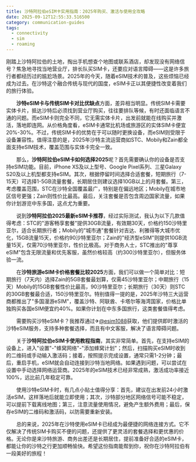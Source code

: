 ```yaml
---
title: 沙特阿拉伯eSIM卡实用指南：2025年购买、激活与使用全攻略
date: 2025-09-12T12:55:33.516500
category: communication-guides
tags:
  - connectivity
  - sim
  - roaming
---
```


刚踏上沙特阿拉伯的土地，掏出手机想查个地图或联系酒店，却发现没有网络信号？焦急地寻找当地营业厅，排长队买SIM卡，还要应对语言障碍——这是许多旅行者都经历过的尴尬场景。2025年的今天，随着eSIM技术的普及，这些烦恼已经成为过去。在沙特这个融合传统与现代的国度，eSIM卡正以其便捷性改变着我们的旅行体验。

　　**沙特eSIM卡与传统SIM卡对比优缺点**方面，差异相当明显。传统SIM卡需要实体卡片，抵达沙特后必须找到营业厅购买，往往要排队等候，有时还面临语言不通的问题。而eSIM卡则完全不同，它无需实体卡片，出发前就能在线购买并激活，落地即连网。从价格角度看，eSIM卡通常比机场或旅游区的实体SIM卡便宜20%-30%。不过，传统SIM卡的优势在于可以随时更换设备，而eSIM则受限于设备兼容性。值得注意的是，2025年沙特主流运营商如STC、Mobily和Zain都全面支持eSIM技术，覆盖范围与实体卡完全一致。

　　那么，**沙特阿拉伯eSIM卡如何选择2025**呢？首先需要确认你的设备是否支持eSIM功能。目前，iPhone XS及以上型号、Google Pixel系列、三星Galaxy S20及以上机型都支持eSIM。其次，根据停留时间选择合适套餐，短期旅行（7-15天）可选择1-5GB流量套餐，长期居住则建议选择10GB以上的月套餐。第三，考虑覆盖范围，STC在沙特全国覆盖最广，特别是在偏远地区；Mobily在城市地区信号更强；Zain则性价比最高。最后，关注套餐是否包含周边国家流量，如果你计划游览中东多国，这点尤为重要。

　　说到**沙特阿拉伯2025最新eSIM卡推荐**，经过实际测试，我认为以下几款值得考虑：STC的"游客畅享套餐"提供30GB流量，有效期30天，价格约150沙特里亚尔，适合长期旅行者；Mobily的"城市通"套餐针对吉达、利雅得等大城市优化，15GB流量15天，价格约90沙特里亚尔；Zain的"经济型eSIM"则提供10GB流量15天，仅需70沙特里亚尔，性价比极高。对于商务人士，STC推出的"尊享eSIM"包含无限流量和优先客服，虽然价格较高（约300沙特里亚尔），但服务体验一流。

　　在**沙特旅游eSIM卡价格套餐比较2025**方面，我们可以做一个简单对比：短期旅行（7天内）选择Zain的5GB套餐最划算，仅需45沙特里亚尔；中期旅行（15天）Mobily的15GB套餐性价比最高，90沙特里亚尔；长期旅行（30天）则STC的30GB套餐最合适，150沙特里亚尔。特别值得一提的是，2025年沙特三大运营商都推出了"多国漫游eSIM"，覆盖沙特、阿联酋、卡塔尔等海湾国家，价格比单独购买各国eSIM便宜约40%。如果你计划在中东多国旅行，这类套餐值得考虑。

　　需要购买沙特eSIM卡？我推荐通过✈[@esim1088](https://t.me/s/esim1088)获取，他们提供即时激活的沙特eSIM服务，支持多种套餐选择，而且有中文客服，解决了语言障碍问题。

　　关于**沙特阿拉伯eSIM卡使用教程指南**，其实非常简单。首先，在支持eSIM的设备上，进入"设置"-"蜂窝网络"-"添加蜂窝计划"；然后，扫描购买eSIM时收到的二维码或手动输入激活码；接着，按照提示完成设置，通常只需1-2分钟；最后，重启手机，eSIM就会自动连接到沙特当地网络。如果遇到问题，可以尝试在设置中手动选择网络运营商。2025年的eSIM技术已经非常成熟，激活成功率接近100%，远比前几年稳定可靠。

　　使用沙特eSIM卡时，有几点小贴士值得分享：首先，建议在出发前24小时激活eSIM，这样落地后就能立即使用；其次，沙特部分地区网络信号可能不稳定，可以提前下载离线地图；第三，注意流量使用情况，避免产生额外费用；最后，保存eSIM的二维码和激活码，以防需要重新安装。

　　总的来说，2025年在沙特使用eSIM卡已经成为最便捷的网络连接方式。它不仅解决了传统SIM卡购买不便的问题，还提供了更灵活的套餐选择和更优惠的价格。无论你是来沙特旅游、商务出差还是长期居住，提前准备好合适的eSIM卡，都能让你的沙特之行更加顺畅愉快。希望这份指南能帮到你，祝你在沙特阿拉伯有一段美好的旅程！